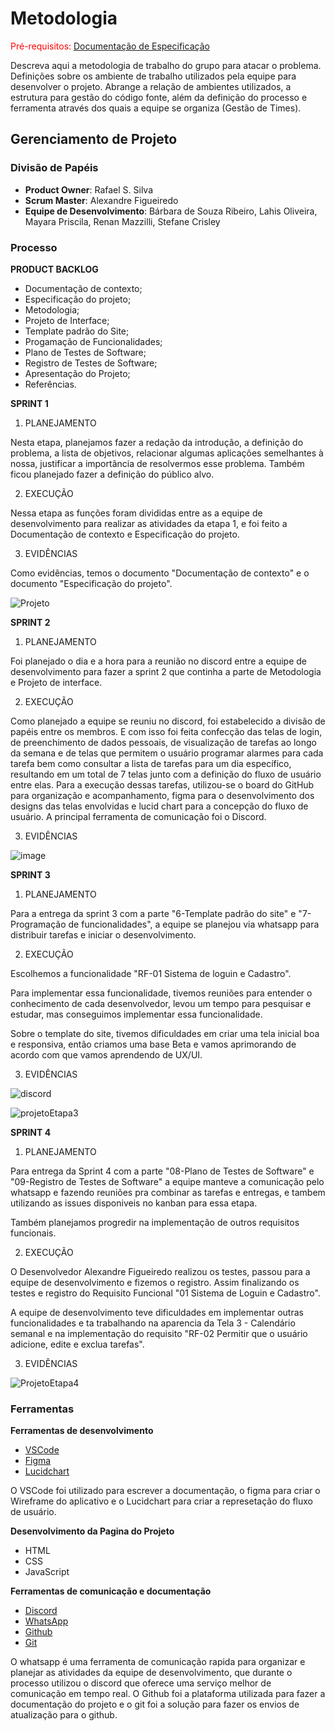 
# Metodologia

<span style="color:red">Pré-requisitos: <a href="2-Especificação do Projeto.md"> Documentação de Especificação</a></span>

Descreva aqui a metodologia de trabalho do grupo para atacar o problema. Definições sobre os ambiente de trabalho utilizados pela  equipe para desenvolver o projeto. Abrange a relação de ambientes utilizados, a estrutura para gestão do código fonte, além da definição do processo e ferramenta através dos quais a equipe se organiza (Gestão de Times).


## Gerenciamento de Projeto

### Divisão de Papéis
 
- **Product Owner**: Rafael S. Silva
- **Scrum Master**: Alexandre Figueiredo 
- **Equipe de Desenvolvimento**: Bárbara de Souza Ribeiro, Lahis Oliveira, Mayara Priscila, Renan Mazzilli, Stefane Crisley

### Processo

**PRODUCT BACKLOG**

- Documentação de contexto;
- Especificação do projeto;
- Metodologia;
- Projeto de Interface;
- Template padrão do Site;
- Progamação de Funcionalidades;
- Plano de Testes de Software;
- Registro de Testes de Software;
- Apresentação do Projeto;
- Referências.

**SPRINT 1**

1. PLANEJAMENTO

Nesta etapa, planejamos fazer a redação da introdução, a definição do problema, a lista de objetivos, relacionar algumas aplicações semelhantes à nossa, justificar a importância de resolvermos esse problema. Também ficou planejado fazer a definição do público alvo.

2. EXECUÇÃO

Nessa etapa as funções foram divididas entre as a equipe de desenvolvimento para realizar as atividades da etapa 1, e foi feito a Documentação de contexto e Especificação do projeto.

3. EVIDÊNCIAS

Como evidências, temos o documento "Documentação de contexto" e o documento "Especificação do projeto".

![Projeto](https://user-images.githubusercontent.com/48370523/233673099-ada7728d-e294-462a-a66a-305266948585.PNG)


**SPRINT 2**

1. PLANEJAMENTO

Foi planejado o dia e a hora para a reunião no discord entre a equipe de desenvolvimento para fazer a sprint 2 que continha a parte de Metodologia e Projeto de interface.


2. EXECUÇÃO

Como planejado a equipe se reuniu no discord, foi estabelecido a divisão de papéis entre os membros. E com isso foi feita confecção das telas de login, de preenchimento de dados pessoais, de visualização de tarefas ao longo da semana e de telas que permitem o usuário programar alarmes para cada tarefa bem como consultar a lista de tarefas para um dia específico, resultando em um total de 7 telas junto com a definição do fluxo de usuário entre elas.
Para a execução dessas tarefas, utilizou-se o board do GitHub para organização e acompanhamento, figma para o desenvolvimento dos designs das telas envolvidas e lucid chart para a concepção do fluxo de usuário. A principal ferramenta de comunicação foi o Discord.

3. EVIDÊNCIAS

![image](https://user-images.githubusercontent.com/98063900/234138703-773dadaa-8258-4d9b-9063-52e7bf2b4631.png)


**SPRINT 3**

1. PLANEJAMENTO

Para a entrega da sprint 3 com a parte "6-Template padrão do site" e "7-Programação de funcionalidades", a equipe se planejou via whatsapp para distribuir tarefas e iniciar o desenvolvimento.


2. EXECUÇÃO

Escolhemos a funcionalidade "RF-01 Sistema de loguin e Cadastro".

Para implementar essa funcionalidade, tivemos reuniões para entender o conhecimento de cada desenvolvedor, levou um tempo para pesquisar e estudar, mas conseguimos implementar essa funcionalidade.

Sobre o template do site, tivemos dificuldades em criar uma tela inicial boa e responsiva, então criamos uma base Beta e vamos aprimorando de acordo com que vamos aprendendo de UX/UI.


3. EVIDÊNCIAS
 
![discord](https://github.com/ICEI-PUC-Minas-PMV-ADS/pmv-ads-2023-1-e1-proj-web-t12-planejamento-diario/assets/48370523/9f19d5eb-f1ee-4b34-9c5b-c178e3c2fdb8)

![projetoEtapa3](https://github.com/ICEI-PUC-Minas-PMV-ADS/pmv-ads-2023-1-e1-proj-web-t12-planejamento-diario/assets/48370523/416f2c6e-8676-4d13-a02d-4b65b5c722ee)


**SPRINT 4**

1. PLANEJAMENTO
 
Para entrega da Sprint 4 com a parte "08-Plano de Testes de Software" e "09-Registro de Testes de Software" a equipe manteve a comunicação pelo whatsapp e fazendo reuniões pra combinar as tarefas e entregas, e tambem utilizando as issues disponiveis no kanban para essa etapa.

Também planejamos progredir na implementação de outros requisitos funcionais.
 
 
2. EXECUÇÃO

O Desenvolvedor Alexandre Figueiredo realizou os testes, passou para a equipe de desenvolvimento e fizemos o registro. Assim finalizando os testes e registro do Requisito Funcional "01 Sistema de Loguin e Cadastro".

A equipe de desenvolvimento teve dificuldades em implementar outras funcionalidades e ta trabalhando na aparencia da Tela 3 - Calendário semanal e na implementação do requisito "RF-02 Permitir que o usuário adicione, edite e exclua tarefas".


3. EVIDÊNCIAS

![ProjetoEtapa4](https://github.com/ICEI-PUC-Minas-PMV-ADS/pmv-ads-2023-1-e1-proj-web-t12-planejamento-diario/assets/48370523/a3b9f0d7-5645-4ddd-aae2-b3828208108b)



### Ferramentas

**Ferramentas de desenvolvimento**

- [VSCode](https://code.visualstudio.com)
- [Figma](https://www.figma.com)
- [Lucidchart](https://www.lucidchart.com)

O VSCode foi utilizado para escrever a documentação, o figma para criar o Wireframe do aplicativo e o Lucidchart para criar a represetação do fluxo de usuário.


**Desenvolvimento da Pagina do Projeto**

- HTML
- CSS
- JavaScript


**Ferramentas de comunicação e documentação**

- [Discord](https://discord.com/)
- [WhatsApp](https://whatsapp.com/)
- [Github](https://github.com/)
- [Git](https://git-scm.com)

O whatsapp é uma ferramenta de comunicação rapida para organizar e planejar as atividades da equipe de desenvolvimento, que durante o processo utilizou o discord que oferece uma serviço melhor de comunicação em tempo real.
O Github foi a plataforma utilizada para fazer a documentação do projeto e o git foi a solução para fazer os envios de atualização para o github.
